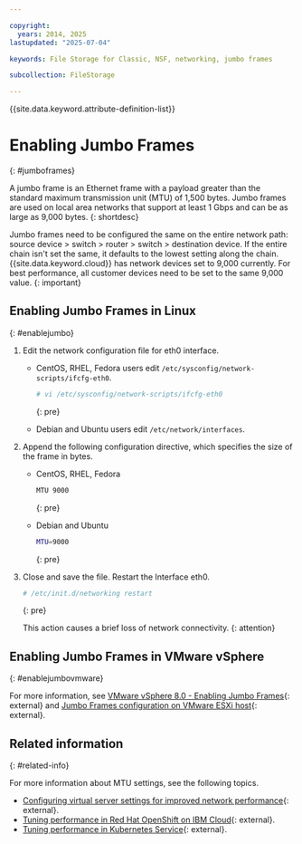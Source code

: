 ```yaml
---

copyright:
  years: 2014, 2025
lastupdated: "2025-07-04"

keywords: File Storage for Classic, NSF, networking, jumbo frames

subcollection: FileStorage

---
```

{{site.data.keyword.attribute-definition-list}}

# Enabling Jumbo Frames
{: #jumboframes}

A jumbo frame is an Ethernet frame with a payload greater than the standard maximum transmission unit (MTU) of 1,500 bytes. Jumbo frames are used on local area networks that support at least 1 Gbps and can be as large as 9,000 bytes.
{: shortdesc}

Jumbo frames need to be configured the same on the entire network path: source device > switch > router > switch > destination device. If the entire chain isn't set the same, it defaults to the lowest setting along the chain. {{site.data.keyword.cloud}} has network devices set to 9,000 currently. For best performance, all customer devices need to be set to the same 9,000 value.
{: important}

## Enabling Jumbo Frames in Linux
{: #enablejumbo}

1. Edit the network configuration file for eth0 interface.
   - CentOS, RHEL, Fedora users edit `/etc/sysconfig/network-scripts/ifcfg-eth0`.
     ```sh
     # vi /etc/sysconfig/network-scripts/ifcfg-eth0
     ```
     {: pre}

   - Debian and Ubuntu users edit `/etc/network/interfaces`.

2. Append the following configuration directive, which specifies the size of the frame in bytes.
   - CentOS, RHEL, Fedora
     ```sh
     MTU 9000
     ```
     {: pre}

   - Debian and Ubuntu
     ```sh
     MTU=9000
     ```
     {: pre}

3. Close and save the file. Restart the Interface eth0.
   ```sh
   # /etc/init.d/networking restart
   ```
   {: pre}

   This action causes a brief loss of network connectivity.
   {: attention}

## Enabling Jumbo Frames in VMware vSphere
{: #enablejumbovmware}

For more information, see [VMware vSphere 8.0 - Enabling Jumbo Frames](https://techdocs.broadcom.com/us/en/vmware-cis/vsphere/vsphere/8-0/vsphere-networking-8-0/managing-network-resources/enabling-jumbo-frames.html){: external} and [Jumbo Frames configuration on VMware ESXi host](https://knowledge.broadcom.com/external/article?articleNumber=318937){: external}.

## Related information
{: #related-info}

For more information about MTU settings, see the following topics.
- [Configuring virtual server settings for improved network performance](/docs/virtual-servers?topic=virtual-servers-configuring-network-performance){: external}.
- [Tuning performance in Red Hat OpenShift on IBM Cloud](/openshift?topic=openshift-kernel&interface=ui#calico-mtu){: external}.
- [Tuning performance in Kubernetes Service](/docs/containers?topic=containers-kernel#calico-mtu){: external}.
